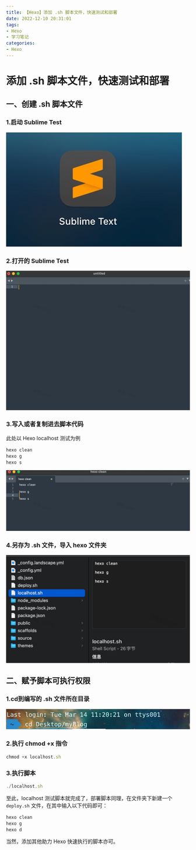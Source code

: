 ```yaml
---
title: 【Hexo】添加 .sh 脚本文件，快速测试和部署
date: 2022-12-10 20:31:01
tags:
- Hexo
- 学习笔记
categories:
- Hexo
---
```


# 添加 .sh 脚本文件，快速测试和部署

## 一、创建 .sh 脚本文件

### 1.启动 Sublime Test

![](https://raw.githubusercontent.com/fengyanxin/YXBlogPic/main/16787755102992.jpg)

<!-- more -->

### 2.打开的 Sublime Test

![](https://raw.githubusercontent.com/fengyanxin/YXBlogPic/main/16787755213456.jpg)


### 3.写入或者复制进去脚本代码

此处以 Hexo localhost 测试为例

```js
hexo clean
hexo g
hexo s
```

![](https://raw.githubusercontent.com/fengyanxin/YXBlogPic/main/16787755345365.jpg)

### 4.另存为 .sh 文件，导入 hexo 文件夹

![](https://raw.githubusercontent.com/fengyanxin/YXBlogPic/main/16787755472530.jpg)

## 二、赋予脚本可执行权限

### 1.cd到编写的 .sh 文件所在目录

![](https://raw.githubusercontent.com/fengyanxin/YXBlogPic/main/16787755599104.jpg)

### 2.执行 chmod +x 指令

```js
chmod +x localhost.sh
```

### 3.执行脚本

```js
./localhost.sh
```

至此，localhost 测试脚本就完成了，部署脚本同理，在文件夹下新建一个 `deploy.sh` 文件，在其中输入以下代码即可：

```js
hexo clean
hexo g
hexo d
```

当然，添加其他助力 Hexo 快速执行的脚本亦可。